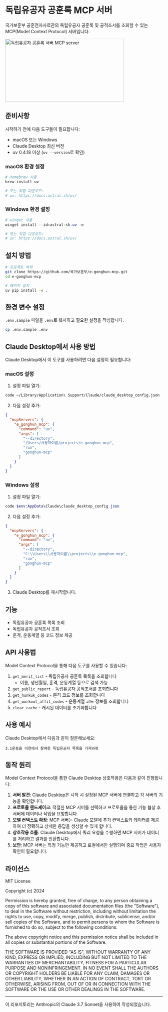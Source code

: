 # 독립유공자 공훈록 MCP 서버

국가보훈부 공훈전자사료관의 독립유공자 공훈록 및 공적조서를 조회할 수 있는 MCP(Model Context Protocol) 서버입니다.

<a href="https://glama.ai/mcp/servers/@shinkeonkim/e-gonghun-mcp">
  <img width="380" height="200" src="https://glama.ai/mcp/servers/@shinkeonkim/e-gonghun-mcp/badge" alt="독립유공자 공훈록 서버 MCP server" />
</a>

## 준비사항

시작하기 전에 다음 도구들이 필요합니다:
* macOS 또는 Windows
* Claude Desktop 최신 버전
* uv 0.4.18 이상 (`uv --version`로 확인)

### macOS 환경 설정

```bash
# Homebrew 사용
brew install uv

# 또는 직접 다운로드:
# uv: https://docs.astral.sh/uv/
```

### Windows 환경 설정

```powershell
# winget 사용
winget install --id=astral-sh.uv -e

# 또는 직접 다운로드:
# uv: https://docs.astral.sh/uv/
```

## 설치 방법

```bash
# 프로젝트 복제
git clone https://github.com/국가보훈부/e-gonghun-mcp.git
cd e-gonghun-mcp

# 패키지 설치
uv pip install -e .
```

## 환경 변수 설정

`.env.sample` 파일을 `.env`로 복사하고 필요한 설정을 작성합니다.

```bash
cp .env.sample .env
```

## Claude Desktop에서 사용 방법

Claude Desktop에서 이 도구를 사용하려면 다음 설정이 필요합니다:

### macOS 설정

1. 설정 파일 열기:

```bash
code ~/Library/Application\ Support/Claude/claude_desktop_config.json
```

2. 다음 설정 추가:

```json
{
  "mcpServers": {
    "e_gonghun_mcp": {
      "command": "uv",
      "args": [
        "--directory",
        "/Users/사용자이름/projects/e-gonghun-mcp",
        "run",
        "gonghun-mcp"
      ]
    }
  }
}
```

### Windows 설정

1. 설정 파일 열기:

```powershell
code $env:AppData\Claude\claude_desktop_config.json
```

2. 다음 설정 추가:

```json
{
  "mcpServers": {
    "e_gonghun_mcp": {
      "command": "uv",
      "args": [
        "--directory",
        "C:\\Users\\사용자이름\\projects\\e-gonghun-mcp",
        "run",
        "gonghun-mcp"
      ]
    }
  }
}
```

3. Claude Desktop를 재시작합니다.

## 기능

- 독립유공자 공훈록 목록 조회
- 독립유공자 공적조서 조회
- 훈격, 운동계열 등 코드 정보 제공

## API 사용법

Model Context Protocol을 통해 다음 도구를 사용할 수 있습니다:

1. `get_merit_list` - 독립유공자 공훈록 목록을 조회합니다
   - 이름, 생년월일, 훈격, 운동계열 등으로 검색 가능
2. `get_public_report` - 독립유공자 공적조서를 조회합니다
3. `get_hunkuk_codes` - 훈격 코드 정보를 조회합니다
4. `get_workout_affil_codes` - 운동계열 코드 정보를 조회합니다
5. `clear_cache` - 캐시된 데이터를 초기화합니다

## 사용 예시

Claude Desktop에서 다음과 같이 질문해보세요:

```
3.1운동을 이천에서 참여한 독립유공자 목록을 가져와줘
```

## 동작 원리

Model Context Protocol을 통한 Claude Desktop 상호작용은 다음과 같이 진행됩니다:
1. **서버 발견**: Claude Desktop은 시작 시 설정된 MCP 서버에 연결하고 각 서버의 기능을 확인합니다.
2. **프로토콜 핸드셰이크**: 적절한 MCP 서버를 선택하고 프로토콜을 통한 기능 협상 후 서버에 데이터나 작업을 요청합니다.
3. **모델 컨텍스트 확장**: MCP 서버는 Claude 모델에 추가 컨텍스트와 데이터를 제공하여 더 정확하고 상세한 응답을 생성할 수 있게 합니다.
4. **상호작용 흐름**: Claude Desktop에서 쿼리 요청을 수행하면 MCP 서버가 데이터를 처리하고 결과를 반환합니다.
5. **보안**: MCP 서버는 특정 기능만 제공하고 로컬에서만 실행되며 중요 작업은 사용자 확인이 필요합니다.

## 라이선스

MIT License

Copyright (c) 2024

Permission is hereby granted, free of charge, to any person obtaining a copy
of this software and associated documentation files (the "Software"), to deal
in the Software without restriction, including without limitation the rights
to use, copy, modify, merge, publish, distribute, sublicense, and/or sell
copies of the Software, and to permit persons to whom the Software is
furnished to do so, subject to the following conditions:

The above copyright notice and this permission notice shall be included in all
copies or substantial portions of the Software.

THE SOFTWARE IS PROVIDED "AS IS", WITHOUT WARRANTY OF ANY KIND, EXPRESS OR
IMPLIED, INCLUDING BUT NOT LIMITED TO THE WARRANTIES OF MERCHANTABILITY,
FITNESS FOR A PARTICULAR PURPOSE AND NONINFRINGEMENT. IN NO EVENT SHALL THE
AUTHORS OR COPYRIGHT HOLDERS BE LIABLE FOR ANY CLAIM, DAMAGES OR OTHER
LIABILITY, WHETHER IN AN ACTION OF CONTRACT, TORT OR OTHERWISE, ARISING FROM,
OUT OF OR IN CONNECTION WITH THE SOFTWARE OR THE USE OR OTHER DEALINGS IN THE
SOFTWARE.

---

이 리포지토리는 Anthropic의 Claude 3.7 Sonnet을 사용하여 작성되었습니다.